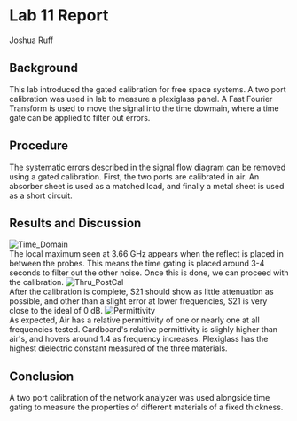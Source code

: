 # Lab 11 Report
Joshua Ruff

## Background
This lab introduced the gated calibration for free space systems. A two port calibration was used in lab to measure a plexiglass panel. A Fast Fourier Transform is used to move the signal into the time dowmain, where a time gate can be applied to filter out errors. 

## Procedure
The systematic errors described in the signal flow diagram can be removed using a gated calibration. First, the two ports are calibrated in air. An absorber sheet is used as a matched load, and finally a metal sheet is used as a short circuit. 
## Results and Discussion
![Time_Domain](https://github.com/CourseReps/ECEN452-Spring2016/blob/master/Students/joshruff/Lab11/Time_Domain.png)<br>
The local maximum seen at 3.66 GHz appears when the reflect is placed in between the probes. This means the time gating is placed around 3-4 seconds to filter out the other noise. Once this is done, we can proceed with the calibration. 
![Thru_PostCal](https://github.com/CourseReps/ECEN452-Spring2016/blob/master/Students/joshruff/Lab11/Thru_PostCal.png)<br>
After the calibration is complete, S21 should show as little attenuation as possible, and other than a slight error at lower frequencies, S21 is very close to the ideal of 0 dB. 
![Permittivity](https://github.com/CourseReps/ECEN452-Spring2016/blob/master/Students/joshruff/Lab11/Permittivity.png)<br>
As expected, Air has a relative permittivity of one or nearly one at all frequencies tested. Cardboard's relative permittivity is slighly higher than air's, and hovers around 1.4 as frequency increases. Plexiglass has the highest dielectric constant measured of the three materials. 
## Conclusion
A two port calibration of the network analyzer was used alongside time gating to measure the properties of different materials of a fixed thickness. 
